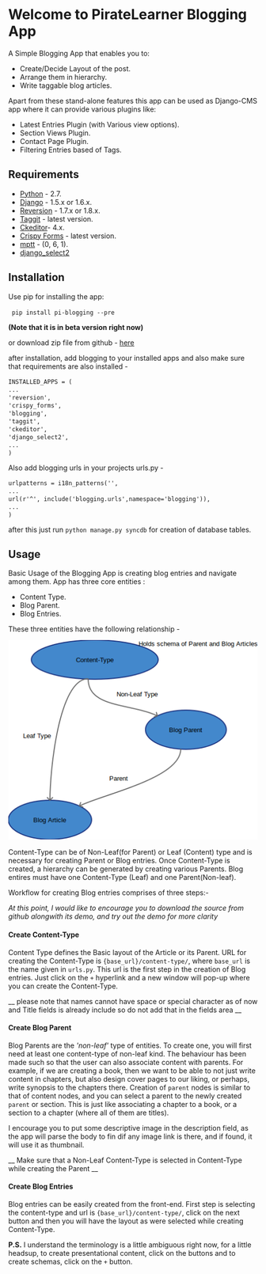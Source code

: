 # Welcome to PirateLearner Blogging App

A Simple Blogging App that enables you to:

* Create/Decide Layout of the post.
* Arrange them in hierarchy.
* Write taggable blog articles.

Apart from these stand-alone features this app can be used as Django-CMS app where it can provide various plugins like:

* Latest Entries Plugin (with Various view options).
* Section Views Plugin.
* Contact Page Plugin.
* Filtering Entries based of Tags.

## Requirements

* [Python](https://www.python.org/) - 2.7.
* [Django](https://www.djangoproject.com/) - 1.5.x or 1.6.x.
* [Reversion](http://django-reversion.readthedocs.org/en/latest/) - 1.7.x or 1.8.x.
* [Taggit](https://django-taggit.readthedocs.org/en/latest/) - latest version.
* [Ckeditor](https://github.com/django-ckeditor/django-ckeditor)- 4.x.
* [Crispy Forms](http://django-crispy-forms.readthedocs.org/en/latest/) - latest version.
* [mptt](http://django-mptt.github.io/django-mptt/) - (0, 6, 1).
* [django_select2](https://github.com/applegrew/django-select2)

## Installation

Use pip for installing the app:

` pip install pi-blogging --pre`

__(Note that it is in beta version right now)__

or download zip file from github - [here](https://github.com/PirateLearner/blogging/archive/master.zip)

after installation, add blogging to your installed apps and also make sure that requirements are also installed -

	INSTALLED_APPS = (
	...
	'reversion',
	'crispy_forms',
	'blogging',
	'taggit',
	'ckeditor',
	'django_select2',
	...
	)
	
Also add blogging urls in your projects urls.py -

	urlpatterns = i18n_patterns('',
	...
	url(r'^', include('blogging.urls',namespace='blogging')),
	...
	)

after this just run ` python manage.py syncdb ` for creation of database tables.

## Usage

Basic Usage of the Blogging App is creating blog entries and navigate among them. App has three core entities :

* Content Type.
* Blog Parent.
* Blog Entries.

These three entities have the following relationship -

![Relationship between Core elements](relation.png "Logo Title Text 1")  

Content-Type can be of Non-Leaf(for Parent) or Leaf (Content) type and is necessary for creating Parent or Blog entries. Once Content-Type  is created, a hierarchy can be
generated by creating various Parents. Blog entires must have one Content-Type (Leaf) and one Parent(Non-leaf).

Workflow for creating Blog entries comprises of three steps:-

_At this point, I would like to encourage you to download the source from github alongwith its demo, and try out the demo for more clarity_

#### Create Content-Type

Content Type defines the Basic layout of the Article or its Parent.
URL for creating the Content-Type is ` {base_url}/content-type/ `, where `base_url` is the name given in `urls.py`. 
This url is the first step in the creation of Blog entries. Just click on the `+` hyperlink and a new window
will pop-up where you can create the Content-Type. 

__ please note that names cannot have space or special character as of now and Title fields is already include so do not add that in the fields area __

   
#### Create Blog Parent

Blog Parents are the _'non-leaf'_ type of entities. To create one, you will first need at least one
content-type of non-leaf kind.
The behaviour has been made such so that the user can also associate content with parents. 
For example, if we are creating a book, then we want to be able to not just write content in chapters, 
but also design cover pages to our liking, or perhaps, write synopsis to the chapters there.
Creation of `parent` nodes is similar to that of content nodes, and you can select a parent to the newly
created `parent` or section. This is just like associating a chapter to a book, or a section to a chapter 
(where all of them are titles).

I encourage you to put some descriptive image in the description field, as the app will parse the body
to fin dif any image link is there, and if found, it will use it as thumbnail.

__ Make sure that a Non-Leaf Content-Type is selected in Content-Type while creating the Parent __

#### Create Blog Entries 

Blog entries can be easily created from the front-end. First step is selecting the content-type and url is ` {base_url}/content-type/ `, click on the next button and then you
will have the layout as were selected while creating Content-Type.

__P.S.__ I understand the terminology is a little ambiguous right now, for a little headsup, to create 
presentational content, click on the buttons and to create schemas, click on the `+` button.

 
